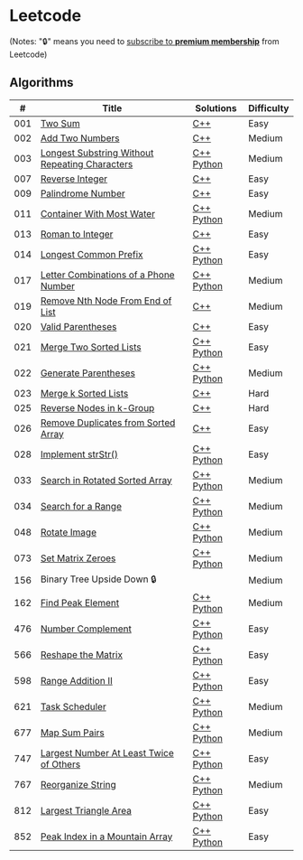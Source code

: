 # Leetcode

(Notes: ":lock:" means you need to [subscribe to **premium membership**](https://leetcode.com/subscribe/) from Leetcode)

## Algorithms
| # | Title | Solutions | Difficulty |
|---| ----- | --------------------------- | ---------- |
|001|[Two Sum](https://leetcode.com/problems/two-sum/description/) | [C++](./C++/001.%20Two%20Sum.cpp) | Easy |
|002|[Add Two Numbers](https://leetcode.com/problems/add-two-numbers/description/) | [C++](./C++/002.%20Add%20Two%20Numbers.cpp) | Medium |
|003|[Longest Substring Without Repeating Characters](https://leetcode.com/problems/longest-substring-without-repeating-characters/description/) | [C++](./C++/003.%20Longest%20Substring%20Without%20Repeating%20Characters.cpp) [Python](./Python/003.%20Longest%20Substring%20Without%20Repeating%20Characters.py) | Medium |
|007|[Reverse Integer](https://leetcode.com/problems/reverse-integer/description/) | [C++](./C++/007.%20Reverse%20Integer.cpp) | Easy |
|009|[Palindrome Number](https://leetcode.com/problems/palindrome-number/description/) | [C++](./C++/009.%20Palindrome%20Number.cpp) | Easy |
|011|[Container With Most Water](https://leetcode.com/problems/container-with-most-water/description/) | [C++](./C++/011.%20Container%20With%20Most%20Water.cpp) [Python](./Python/011.%20Container%20With%20Most%20Water.py) |  Medium |
|013|[Roman to Integer](https://leetcode.com/problems/roman-to-integer/description/) | [C++](./C++/013.%20Roman%20to%20Integer.cpp) | Easy |
|014|[Longest Common Prefix](https://leetcode.com/problems/longest-common-prefix/description/) | [C++](./C++/014.%20Longest%20Common%20Prefix.cpp) [Python](./Python/014.%20Longest%20Common%20Prefix.py) | Easy |
|017|[Letter Combinations of a Phone Number](https://leetcode.com/problems/letter-combinations-of-a-phone-number/description/) | [C++](./C++/017.%20Letter%20Combinations%20of%20a%20Phone%20Number.cpp) [Python](./Python/017.%20Letter%20Combinations%20of%20a%20Phone%20Number.py) | Medium |
|019|[Remove Nth Node From End of List](https://leetcode.com/problems/remove-nth-node-from-end-of-list/description/) | [C++](./C++/019.%20Remove%20Nth%20Node%20From%20End%20of%20List.cpp) | Medium |
|020|[Valid Parentheses](https://leetcode.com/problems/valid-parentheses/description/) | [C++](./C++/020.%20Valid%20Parentheses.cpp) | Easy |
|021|[Merge Two Sorted Lists](https://leetcode.com/problems/merge-two-sorted-lists/description/) | [C++](./C++/021.%20Merge%20Two%20Sorted%20Lists.cpp) [Python](./Python/021.%20Merge%20Two%20Sorted%20Lists.py) | Easy |
|022|[Generate Parentheses](https://leetcode.com/problems/generate-parentheses/description/) | [C++](./C++/022.%20Generate%20Parentheses.cpp) [Python](./Python/022.%20Generate%20Parentheses.py) | Medium |
|023|[Merge k Sorted Lists](https://leetcode.com/problems/merge-k-sorted-lists/description/) | [C++](./C++/023.%20Merge%20k%20Sorted%20Lists.cpp) | Hard |
|025|[Reverse Nodes in k-Group](https://leetcode.com/problems/reverse-nodes-in-k-group/description/) | [C++](./C++/025.%20Reverse%20Nodes%20in%20k-Group.cpp) | Hard |
|026|[Remove Duplicates from Sorted Array](https://leetcode.com/problems/remove-duplicates-from-sorted-array/description/) | [C++](./C++/026.%20Remove%20Duplicates%20from%20Sorted%20Array.cpp) | Easy |
|028|[Implement strStr()](https://leetcode.com/problems/implement-strstr/description/) | [C++](./C++/028.%20Implement%20strStr().cpp) [Python](./Python/028.%20Implement%20strStr().py) | Easy |
|033|[Search in Rotated Sorted Array](https://leetcode.com/problems/search-in-rotated-sorted-array/description/) | [C++](./C++/033.%20Search%20in%20Rotated%20Sorted%20Array.cpp) [Python](./Python/033.%20Search%20in%20Rotated%20Sorted%20Array.py) | Medium |
|034|[Search for a Range](https://leetcode.com/problems/search-for-a-range/description/) | [C++](./C++/034.%20Search%20for%20a%20Range.cpp) [Python](./Python/034.%20Search%20for%20a%20Range.py) | Medium |
|048|[Rotate Image](https://leetcode.com/problems/rotate-image/description/) | [C++](./C++/048.%20Rotate%20Image.cpp) [Python](./Python/048.%20Rotate%20Image.py) | Medium |
|073|[Set Matrix Zeroes](https://leetcode.com/problems/set-matrix-zeroes/description/) | [C++](./C++/073.%20Set%20Matrix%20Zeroes.cpp) [Python](./Python/073.%20Set%20Matrix%20Zeroes.py) | Medium |
|156|Binary Tree Upside Down :lock:| | Medium |
|162|[Find Peak Element](https://leetcode.com/problems/find-peak-element/description/) | [C++](./C++/162.%20Find%20Peak%20Element.cpp) [Python](./Python/162.%20Find%20Peak%20Element.py) | Medium |
|476|[Number Complement](https://leetcode.com/problems/number-complement/description/) | [C++](./C++/476.%20Number%20Complement.cpp) [Python](./Python/476.%20Number%20Complement.py) | Easy |
|566|[Reshape the Matrix](https://leetcode.com/problems/reshape-the-matrix/description/) | [C++](./C++/566.%20Reshape%20the%20Matrix.cpp) [Python](./Python/566.%20Reshape%20the%20Matrix.py) | Easy |
|598|[Range Addition II](https://leetcode.com/problems/range-addition-ii/description/) | [C++](./C++/598.%20Range%20Addition%20II.cpp) [Python](./Python/598.%20Range%20Addition%20II.py) | Easy |
|621|[Task Scheduler](https://leetcode.com/problems/task-scheduler/description/) | [C++](./C++/621.%20Task%20Scheduler.cpp) [Python](./Python/621.%20Task%20Scheduler.py) | Medium |
|677|[Map Sum Pairs](https://leetcode.com/problems/map-sum-pairs/description/) | [C++](./C++/677.%20Map%20Sum%20Pairs.cpp) [Python](./Python/677.%20Map%20Sum%20Pairs.py) | Medium |
|747|[Largest Number At Least Twice of Others](https://leetcode.com/problems/largest-number-at-least-twice-of-others/description/) | [C++](./C++/747.%20Largest%20Number%20At%20Least%20Twice%20of%20Others.cpp) [Python](./Python/747.%20Largest%20Number%20At%20Least%20Twice%20of%20Others.py) | Easy |
|767|[Reorganize String](https://leetcode.com/problems/reorganize-string/description/) | [C++](./C++/767.%20Reorganize%20String.cpp) [Python](./Python/767.%20Reorganize%20String.py) | Medium |
|812|[Largest Triangle Area](https://leetcode.com/problems/largest-triangle-area/description/) | [C++](./C++/812.%20Largest%20Triangle%20Area.cpp) [Python](./Python/812.%20Largest%20Triangle%20Area.py) | Easy |
|852|[Peak Index in a Mountain Array](https://leetcode.com/problems/peak-index-in-a-mountain-array/description/) | [C++](./C++/852.%20Peak%20Index%20in%20a%20Mountain%20Array.cpp) [Python](./Python/852.%20Peak%20Index%20in%20a%20Mountain%20Array.py) | Easy |
